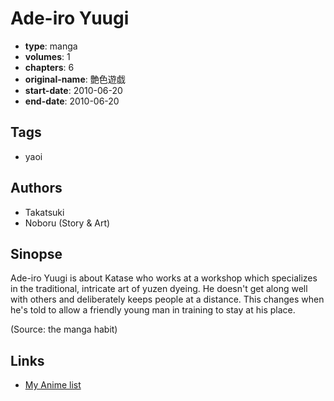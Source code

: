# Ade-iro Yuugi

-   **type**: manga
-   **volumes**: 1
-   **chapters**: 6
-   **original-name**: 艶色遊戯
-   **start-date**: 2010-06-20
-   **end-date**: 2010-06-20

## Tags

-   yaoi

## Authors

-   Takatsuki
-   Noboru (Story & Art)

## Sinopse

Ade-iro Yuugi is about Katase who works at a workshop which specializes in the traditional, intricate art of yuzen dyeing. He doesn't get along well with others and deliberately keeps people at a distance. This changes when he's told to allow a friendly young man in training to stay at his place.

(Source: the manga habit)

## Links

-   [My Anime list](https://myanimelist.net/manga/25298/Ade-iro_Yuugi)
